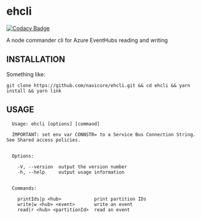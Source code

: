 # ehcli

[![Codacy Badge](https://api.codacy.com/project/badge/Grade/48a5dc9e38b1432f8888c94db66dbf2f)](https://www.codacy.com/app/navicore/ehcli?utm_source=github.com&utm_medium=referral&utm_content=navicore/ehcli&utm_campaign=badger)

A node commander cli for Azure EventHubs reading and writing

## INSTALLATION

Something like:

```console
git clone https://github.com/navicore/ehcli.git && cd ehcli && yarn install && yarn link
```

## USAGE

```console
  Usage: ehcli [options] [command]

  IMPORTANT: set env var CONNSTR= to a Service Bus Connection String. See Shared access policies.


  Options:

    -V, --version  output the version number
    -h, --help     output usage information


  Commands:

    printIds|p <hub>            print partition IDs
    write|w <hub> <event>       write an event
    read|r <hub> <partitionId>  read an event
```
